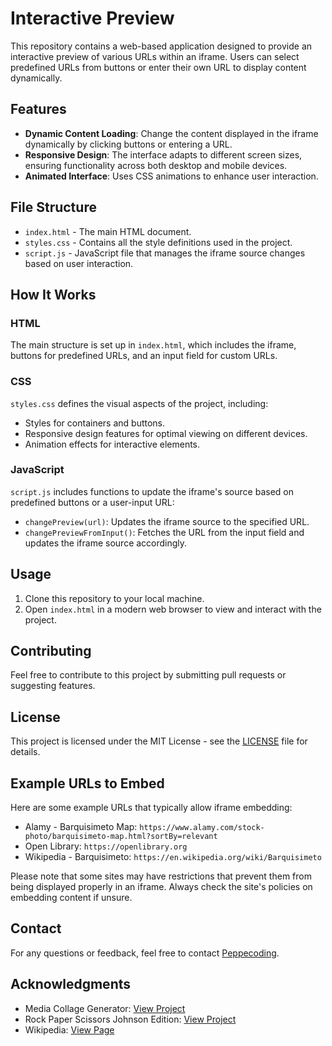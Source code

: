 # Interactive Preview

This repository contains a web-based application designed to provide an interactive preview of various URLs within an iframe. Users can select predefined URLs from buttons or enter their own URL to display content dynamically.

## Features

- **Dynamic Content Loading**: Change the content displayed in the iframe dynamically by clicking buttons or entering a URL.
- **Responsive Design**: The interface adapts to different screen sizes, ensuring functionality across both desktop and mobile devices.
- **Animated Interface**: Uses CSS animations to enhance user interaction.

## File Structure

- `index.html` - The main HTML document.
- `styles.css` - Contains all the style definitions used in the project.
- `script.js` - JavaScript file that manages the iframe source changes based on user interaction.

## How It Works

### HTML

The main structure is set up in `index.html`, which includes the iframe, buttons for predefined URLs, and an input field for custom URLs.

### CSS

`styles.css` defines the visual aspects of the project, including:
- Styles for containers and buttons.
- Responsive design features for optimal viewing on different devices.
- Animation effects for interactive elements.

### JavaScript

`script.js` includes functions to update the iframe's source based on predefined buttons or a user-input URL:
- `changePreview(url)`: Updates the iframe source to the specified URL.
- `changePreviewFromInput()`: Fetches the URL from the input field and updates the iframe source accordingly.

## Usage

1. Clone this repository to your local machine.
2. Open `index.html` in a modern web browser to view and interact with the project.

## Contributing

Feel free to contribute to this project by submitting pull requests or suggesting features.

## License

This project is licensed under the MIT License - see the [LICENSE](LICENSE) file for details.

## Example URLs to Embed

Here are some example URLs that typically allow iframe embedding:
- Alamy - Barquisimeto Map: `https://www.alamy.com/stock-photo/barquisimeto-map.html?sortBy=relevant`
- Open Library: `https://openlibrary.org`
- Wikipedia - Barquisimeto: `https://en.wikipedia.org/wiki/Barquisimeto`

Please note that some sites may have restrictions that prevent them from being displayed properly in an iframe. Always check the site's policies on embedding content if unsure.

## Contact

For any questions or feedback, feel free to contact [Peppecoding](https://github.com/Peppecoding).

## Acknowledgments

- Media Collage Generator: [View Project](https://peppecoding.github.io/Media-Collage-Generator/)
- Rock Paper Scissors Johnson Edition: [View Project](https://peppecoding.github.io/RockPaperScissorsJohnsonEdition/)
- Wikipedia: [View Page](https://en.wikipedia.org/wiki/Main_Page)
